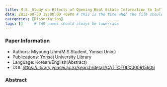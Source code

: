 ```yaml
---
title: M.S._Study on Effects of Opening Real Estate Information to Influence Transaction Price of Apartments in Seoul
date: 2012-08-30 19:00:00 +0900 # this is the time when the file should be shown to public
categories: [Dissertation]
tags: []     # TAG names should always be lowercase
---
```


### Paper Information
- Authors: Miyoung Uhm(M.S.Student, Yonsei Univ.)
- Publications:
Yonsei University Library
- Language: 
Korean/English(Abstract)
- DOI: <https://library.yonsei.ac.kr/search/detail/CATTOT000000815606>

### Abstract

